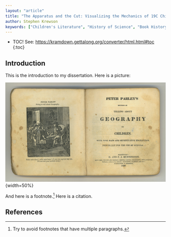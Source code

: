 ```yaml
---
layout: "article"
title: "The Apparatus and the Cut: Visualizing the Mechanics of 19C Children's Literature"
author: Stephen Krewson
keywords: ["Children's Literature", "History of Science", "Book History"]
---
```


* TOC! See: https://kramdown.gettalong.org/converter/html.html#toc
{:toc}

Introduction
------------

This is the introduction to my dissertation. Here is a picture:

<!-- Using: http://pandoc.org/MANUAL.html#pandocs-markdown -->
<!-- with the implicit_figures extension -->

![Method of telling about geography](img/parley-geography.jpg){width=50%}

And here is a footnote.[^0] Here is a citation.


<!-- kramdown will do notes in order of appearance; anchors are arbitrary -->

References
----------

[^0]: Try to avoid footnotes that have multiple paragraphs.
